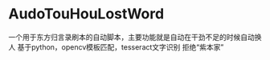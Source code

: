 # AudoTouHouLostWord
一个用于东方归言录刷本的自动脚本，主要功能就是自动在干劲不足的时候自动换人
基于python，opencv模板匹配，tesseract文字识别
拒绝“紫本家”
